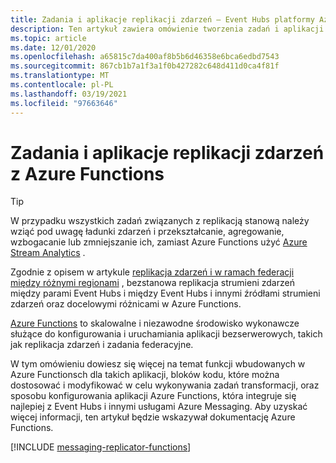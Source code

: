 ```yaml
---
title: Zadania i aplikacje replikacji zdarzeń — Event Hubs platformy Azure | Microsoft Docs
description: Ten artykuł zawiera omówienie tworzenia zadań i aplikacji replikacji zdarzeń przy użyciu Azure Functions
ms.topic: article
ms.date: 12/01/2020
ms.openlocfilehash: a65815c7da400af8b5b6d46358e6bca6edbd7543
ms.sourcegitcommit: 867cb1b7a1f3a1f0b427282c648d411d0ca4f81f
ms.translationtype: MT
ms.contentlocale: pl-PL
ms.lasthandoff: 03/19/2021
ms.locfileid: "97663646"
---
```

# <a name="event-replication-tasks-and-applications-with-azure-functions"></a>Zadania i aplikacje replikacji zdarzeń z Azure Functions

> [!TIP]
> W przypadku wszystkich zadań związanych z replikacją stanową należy wziąć pod uwagę ładunki zdarzeń i przekształcanie, agregowanie, wzbogacanie lub zmniejszanie ich, zamiast Azure Functions użyć [Azure Stream Analytics](../stream-analytics/stream-analytics-introduction.md) .

Zgodnie z opisem w artykule [replikacja zdarzeń i w ramach federacji między różnymi regionami](event-hubs-federation-overview.md) , bezstanowa replikacja strumieni zdarzeń między parami Event Hubs i między Event Hubs i innymi źródłami strumieni zdarzeń oraz docelowymi różnicami w Azure Functions.

[Azure Functions](../azure-functions/functions-overview.md) to skalowalne i niezawodne środowisko wykonawcze służące do konfigurowania i uruchamiania aplikacji bezserwerowych, takich jak replikacja zdarzeń i zadania federacyjne.

W tym omówieniu dowiesz się więcej na temat funkcji wbudowanych w Azure Functionsch dla takich aplikacji, bloków kodu, które można dostosować i modyfikować w celu wykonywania zadań transformacji, oraz sposobu konfigurowania aplikacji Azure Functions, która integruje się najlepiej z Event Hubs i innymi usługami Azure Messaging. Aby uzyskać więcej informacji, ten artykuł będzie wskazywał dokumentację Azure Functions.

[!INCLUDE [messaging-replicator-functions](../../includes/messaging-replicator-functions.md)]










